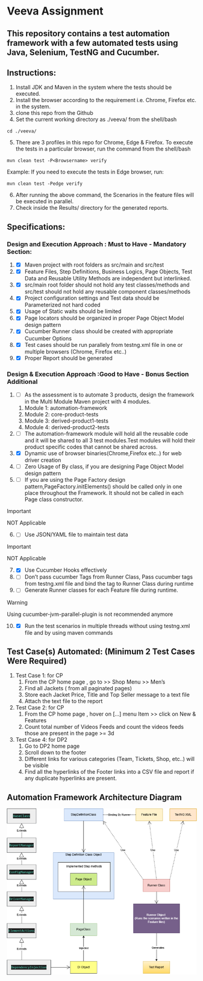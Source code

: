 # Veeva Assignment
## This repository contains a test automation framework with a few automated tests using Java, Selenium, TestNG and Cucumber.

## Instructions:
1. Install JDK and Maven in the system where the tests should be executed.
2. Install the browser according to the requirement i.e. Chrome, Firefox etc. in the system.
3. clone this repo from the Github
4. Set the current working directory as ./veeva/ from the shell/bash
```shell
cd ./veeva/
```
5. There are 3 profiles in this repo for Chrome, Edge & Firefox. To execute the tests in a particular browser, run the command from the shell/bash
```shell
mvn clean test -P<Browsername> verify
```
Example: If you need to execute the tests in Edge browser, run:
```shell
mvn clean test -Pedge verify
```
6. After running the above command, the Scenarios in the feature files will be executed in parallel.
7. Check inside the Results/ directory for the generated reports.

## Specifications:
### Design and Execution Approach : Must to Have - Mandatory Section:
1. - [x] Maven project with root folders as src/main and src/test
2. - [x] Feature Files, Step Definitions, Business Logics, Page Objects, Test Data and Reusable Utility Methods are independent but interlinked.
3. - [x] src/main root folder should not hold any test classes/methods and src/test should not hold any reusable component classes/methods
4. - [x] Project configuration settings and Test data should be Parameterized not hard coded
5. - [x] Usage of Static waits should be limited
6. - [x] Page locators should be organized in proper Page Object Model design pattern
7. - [x] Cucumber Runner class should be created with appropriate Cucumber Options
8. - [x] Test cases should be run parallely from testng.xml file in one or multiple browsers (Chrome, Firefox etc..)
9. - [x] Proper Report should be generated

### Design & Execution Approach :Good to Have - Bonus Section Additional
1. - [ ] As the assessment is to automate 3 products, design the framework in the Multi Module Maven project with 4 modules.
    1.	Module 1: automation-framework
    2.	Module 2: core-product-tests
    3.	Module 3: derived-product1-tests
    4.	Module 4: derived-product2-tests
2. - [ ] The automation-framework module will hold all the reusable code and it will be shared to all 3 test modules.Test modules will hold their product specific codes that cannot be shared across.
3. - [x] Dynamic use of browser binaries(Chrome,Firefox etc..) for web driver creation
4. - [ ] Zero Usage of By class, if you are designing Page Object Model design pattern
5. - [ ] If you are using the Page Factory design pattern,PageFactory.initElements() should be called only in one place throughout the Framework. It should not be called in each Page class constructor.
> [!IMPORTANT]
> NOT Applicable
6. - [ ] Use JSON/YAML file to maintain test data
> [!IMPORTANT]
> NOT Applicable
7. - [x] Use Cucumber Hooks effectively
8. - [ ] Don’t pass cucumber Tags from Runner Class, Pass cucumber tags from testng.xml file and bind the tag to Runner Class during runtime
9. - [ ] Generate Runner classes for each Feature file during runtime.
> [!WARNING]
> Using cucumber-jvm-parallel-plugin is not recommended anymore
10. - [x] Run the test scenarios in multiple threads without using testng.xml file and by using maven commands

## Test Case(s) Automated: (Minimum 2 Test Cases Were Required)

1. Test Case 1: for CP
    1. From the CP home page , go to >> Shop Menu >> Men’s
    2. Find all Jackets ( from all paginated pages)
    3. Store each Jacket Price, Title and Top Seller message to a text file
    4. Attach the text file to the report
2. Test Case 2: for CP
    1. From the CP home page , hover on [...] menu Item >> click on New & Features
    2. Count total number of Videos Feeds and count the videos feeds those are present in the page >= 3d
3. Test Case 4: for DP2
    1. Go to DP2 home page 
    2. Scroll down to the footer
    3. Different links for various categories (Team, Tickets, Shop, etc..) will be visible
    4. Find all the hyperlinks of the Footer links into a CSV file and report if any duplicate hyperlinks are present.

## Automation Framework Architecture Diagram
![alt text](FrameworkArchitectureDiagram.png)